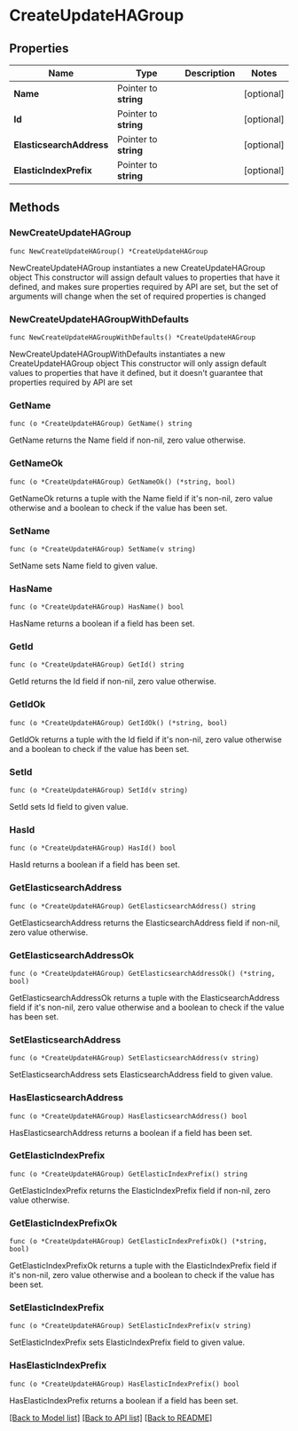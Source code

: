 # CreateUpdateHAGroup

## Properties

Name | Type | Description | Notes
------------ | ------------- | ------------- | -------------
**Name** | Pointer to **string** |  | [optional] 
**Id** | Pointer to **string** |  | [optional] 
**ElasticsearchAddress** | Pointer to **string** |  | [optional] 
**ElasticIndexPrefix** | Pointer to **string** |  | [optional] 

## Methods

### NewCreateUpdateHAGroup

`func NewCreateUpdateHAGroup() *CreateUpdateHAGroup`

NewCreateUpdateHAGroup instantiates a new CreateUpdateHAGroup object
This constructor will assign default values to properties that have it defined,
and makes sure properties required by API are set, but the set of arguments
will change when the set of required properties is changed

### NewCreateUpdateHAGroupWithDefaults

`func NewCreateUpdateHAGroupWithDefaults() *CreateUpdateHAGroup`

NewCreateUpdateHAGroupWithDefaults instantiates a new CreateUpdateHAGroup object
This constructor will only assign default values to properties that have it defined,
but it doesn't guarantee that properties required by API are set

### GetName

`func (o *CreateUpdateHAGroup) GetName() string`

GetName returns the Name field if non-nil, zero value otherwise.

### GetNameOk

`func (o *CreateUpdateHAGroup) GetNameOk() (*string, bool)`

GetNameOk returns a tuple with the Name field if it's non-nil, zero value otherwise
and a boolean to check if the value has been set.

### SetName

`func (o *CreateUpdateHAGroup) SetName(v string)`

SetName sets Name field to given value.

### HasName

`func (o *CreateUpdateHAGroup) HasName() bool`

HasName returns a boolean if a field has been set.

### GetId

`func (o *CreateUpdateHAGroup) GetId() string`

GetId returns the Id field if non-nil, zero value otherwise.

### GetIdOk

`func (o *CreateUpdateHAGroup) GetIdOk() (*string, bool)`

GetIdOk returns a tuple with the Id field if it's non-nil, zero value otherwise
and a boolean to check if the value has been set.

### SetId

`func (o *CreateUpdateHAGroup) SetId(v string)`

SetId sets Id field to given value.

### HasId

`func (o *CreateUpdateHAGroup) HasId() bool`

HasId returns a boolean if a field has been set.

### GetElasticsearchAddress

`func (o *CreateUpdateHAGroup) GetElasticsearchAddress() string`

GetElasticsearchAddress returns the ElasticsearchAddress field if non-nil, zero value otherwise.

### GetElasticsearchAddressOk

`func (o *CreateUpdateHAGroup) GetElasticsearchAddressOk() (*string, bool)`

GetElasticsearchAddressOk returns a tuple with the ElasticsearchAddress field if it's non-nil, zero value otherwise
and a boolean to check if the value has been set.

### SetElasticsearchAddress

`func (o *CreateUpdateHAGroup) SetElasticsearchAddress(v string)`

SetElasticsearchAddress sets ElasticsearchAddress field to given value.

### HasElasticsearchAddress

`func (o *CreateUpdateHAGroup) HasElasticsearchAddress() bool`

HasElasticsearchAddress returns a boolean if a field has been set.

### GetElasticIndexPrefix

`func (o *CreateUpdateHAGroup) GetElasticIndexPrefix() string`

GetElasticIndexPrefix returns the ElasticIndexPrefix field if non-nil, zero value otherwise.

### GetElasticIndexPrefixOk

`func (o *CreateUpdateHAGroup) GetElasticIndexPrefixOk() (*string, bool)`

GetElasticIndexPrefixOk returns a tuple with the ElasticIndexPrefix field if it's non-nil, zero value otherwise
and a boolean to check if the value has been set.

### SetElasticIndexPrefix

`func (o *CreateUpdateHAGroup) SetElasticIndexPrefix(v string)`

SetElasticIndexPrefix sets ElasticIndexPrefix field to given value.

### HasElasticIndexPrefix

`func (o *CreateUpdateHAGroup) HasElasticIndexPrefix() bool`

HasElasticIndexPrefix returns a boolean if a field has been set.


[[Back to Model list]](../README.md#documentation-for-models) [[Back to API list]](../README.md#documentation-for-api-endpoints) [[Back to README]](../README.md)


